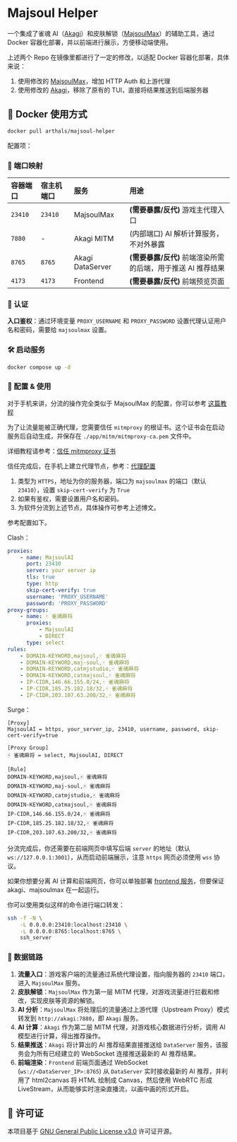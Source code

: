 # Majsoul Helper

一个集成了雀魂 AI（[Akagi](https://github.com/shinkuan/Akagi)）和皮肤解锁（[MajsoulMax](https://github.com/Avenshy/MajsoulMax)）的辅助工具，通过 Docker 容器化部署，并以前端进行展示，方便移动端使用。

上述两个 Repo 在镜像里都进行了一定的修改，以适配 Docker 容器化部署，具体来说：

1. 使用修改的 [MajsoulMax](https://github.com/zhuozhiyongde/MajsoulMax)，增加 HTTP Auth 和上游代理
2. 使用修改的 [Akagi](https://github.com/zhuozhiyongde/Akagi)，移除了原有的 TUI，直接将结果推送到后端服务器

## 🐳 Docker 使用方式

```bash
docker pull arthals/majsoul-helper
```

配置项：

### 🔌 端口映射

| 容器端口 | 宿主机端口 | 服务 | 用途 |
| :--- | :--- | :--- | :--- |
| `23410` | `23410` | MajsoulMax | **(需要暴露/反代)** 游戏主代理入口 |
| `7880` | - | Akagi MITM | (内部端口) AI 解析计算服务，不对外暴露 |
| `8765` | `8765` | Akagi DataServer | **(需要暴露/反代)** 前端渲染所需的后端，用于推送 AI 推荐结果 |
| `4173` | `4173` | Frontend | **(需要暴露/反代)** 前端预览页面 |

### 🔑 认证

**入口鉴权**：通过环境变量 `PROXY_USERNAME` 和 `PROXY_PASSWORD` 设置代理认证用户名和密码，需要给 `majsoulmax` 设置。

### 🛠️ 启动服务

```bash
docker compose up -d
```

### 🌟 配置 & 使用

对于手机来讲，分流的操作完全类似于 MajsoulMax 的配置，你可以参考 [这篇教程](https://arthals.ink/blog/majsoul)

为了让流量能被正确代理，您需要信任 `mitmproxy` 的根证书。这个证书会在启动服务后自动生成，并保存在 `./app/mitm/mitmproxy-ca.pem` 文件中。

详细教程请参考：[信任 mitmproxy 证书](https://arthals.ink/blog/majsoul#%E4%BF%A1%E4%BB%BB%E8%AF%81%E4%B9%A6)

信任完成后，在手机上建立代理节点，参考：[代理配置](https://arthals.ink/blog/majsoul#%E4%BB%A3%E7%90%86%E9%85%8D%E7%BD%AE)

1. 类型为 `HTTPS`，地址为你的服务器，端口为 `majsoulmax` 的端口（默认 `23410`），设置 `skip-cert-verify` 为 `True`
2. 如果有鉴权，需要设置用户名和密码。
3. 为软件分流到上述节点，具体操作可参考上述博文。

参考配置如下。

Clash：

```yaml
proxies:
    - name: MajsoulAI
      port: 23410
      server: your server ip
      tls: true
      type: http
      skip-cert-verify: true
      username: 'PROXY_USERNAME'
      password: 'PROXY_PASSWORD'
proxy-groups:
    - name: 🀄 雀魂麻将
      proxies:
          - MajsoulAI
          - DIRECT
      type: select
rules:
    - DOMAIN-KEYWORD,majsoul,🀄 雀魂麻将
    - DOMAIN-KEYWORD,maj-soul,🀄 雀魂麻将
    - DOMAIN-KEYWORD,catmjstudio,🀄 雀魂麻将
    - DOMAIN-KEYWORD,catmajsoul,🀄 雀魂麻将
    - IP-CIDR,146.66.155.0/24,🀄 雀魂麻将
    - IP-CIDR,185.25.182.18/32,🀄 雀魂麻将
    - IP-CIDR,203.107.63.200/32,🀄 雀魂麻将
```

Surge：

```text
[Proxy]
MajsoulAI = https, your_server_ip, 23410, username, password, skip-cert-verify=true

[Proxy Group]
🀄 雀魂麻将 = select, MajsoulAI, DIRECT

[Rule]
DOMAIN-KEYWORD,majsoul,🀄 雀魂麻将
DOMAIN-KEYWORD,maj-soul,🀄 雀魂麻将
DOMAIN-KEYWORD,catmjstudio,🀄 雀魂麻将
DOMAIN-KEYWORD,catmajsoul,🀄 雀魂麻将
IP-CIDR,146.66.155.0/24,🀄 雀魂麻将
IP-CIDR,185.25.182.18/32,🀄 雀魂麻将
IP-CIDR,203.107.63.200/32,🀄 雀魂麻将
```

分流完成后，你还需要在前端网页中填写后端 `server` 的地址（默认 `ws://127.0.0.1:3001`），从而启动前端展示，注意 `https` 网页必须使用 `wss` 协议。

如果你想要分离 AI 计算和前端网页，你可以单独部署 [frontend 服务](https://github.com/zhuozhiyongde/AkagiFrontend)，但要保证 akagi、majsoulmax 在一起运行。

你可以使用类似这样的命令进行端口转发：

```bash
ssh -f -N \
    -L 0.0.0.0:23410:localhost:23410 \
    -L 0.0.0.0:8765:localhost:8765 \
    ssh_server
```

### 🔗 数据链路

1.  **流量入口**：游戏客户端的流量通过系统代理设置，指向服务器的 `23410` 端口，进入 `MajsoulMax` 服务。
2.  **皮肤解锁**：`MajsoulMax` 作为第一层 MITM 代理，对游戏流量进行拦截和修改，实现皮肤等资源的解锁。
3.  **AI 分析**：`MajsoulMax` 将处理后的流量通过上游代理（Upstream Proxy）模式转发到 `http://akagi:7880`，即 `Akagi` 服务。
4.  **AI 计算**：`Akagi` 作为第二层 MITM 代理，对游戏核心数据进行分析，调用 AI 模型进行计算，得出推荐操作。
5.  **结果推送**：`Akagi` 将计算出的 AI 推荐结果直接推送给 `DataServer` 服务，该服务会为所有已经建立的 WebSocket 连接推送最新的 AI 推荐结果。
6.  **前端渲染**：`Frontend` 前端页面通过 WebSocket (`ws://<DataServer_IP>:8765`) 从 `DataServer` 实时接收最新的 AI 推荐，并利用了 html2canvas 将 HTML 绘制成 Canvas，然后使用 WebRTC 形成 LiveStream，从而能够实时渲染直播流，以画中画的形式开启。

## 📜 许可证

本项目基于 [GNU General Public License v3.0](LICENSE) 许可证开源。